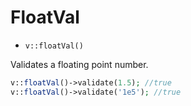# FloatVal

- `v::floatVal()`

Validates a floating point number.

```php
v::floatVal()->validate(1.5); //true
v::floatVal()->validate('1e5'); //true
```
